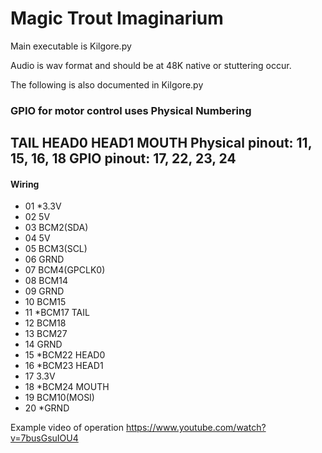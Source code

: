 # Magic Trout Imaginarium

Main executable is Kilgore.py

Audio is wav format and should be at 48K native or stuttering occur.

The following is also documented in Kilgore.py

### GPIO for motor control uses Physical Numbering

TAIL HEAD0 HEAD1 MOUTH
Physical pinout:  11, 15, 16, 18
GPIO pinout: 17, 22, 23, 24
-----------------------------------
#### Wiring
- 01 *3.3V
- 02 5V
- 03 BCM2(SDA)
- 04 5V
- 05 BCM3(SCL)
- 06 GRND
- 07 BCM4(GPCLK0)
- 08 BCM14
- 09 GRND
- 10 BCM15
- 11 *BCM17 TAIL
- 12 BCM18
- 13 BCM27
- 14 GRND
- 15 *BCM22 HEAD0
- 16 *BCM23 HEAD1
- 17 3.3V
- 18 *BCM24 MOUTH
- 19 BCM10(MOSI)
- 20 *GRND


Example video of operation
https://www.youtube.com/watch?v=7busGsuIOU4
